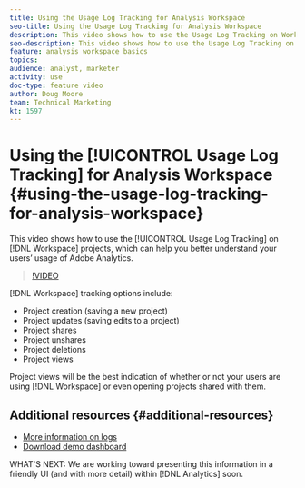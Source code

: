 ```yaml
---
title: Using the Usage Log Tracking for Analysis Workspace
seo-title: Using the Usage Log Tracking for Analysis Workspace
description: This video shows how to use the Usage Log Tracking on Workspace projects, which can help you better understand your users’ usage of Adobe Analytics.
seo-description: This video shows how to use the Usage Log Tracking on Workspace projects, which can help you better understand your users’ usage of Adobe Analytics.
feature: analysis workspace basics
topics: 
audience: analyst, marketer
activity: use
doc-type: feature video
author: Doug Moore
team: Technical Marketing
kt: 1597
---
```


# Using the [!UICONTROL Usage Log Tracking] for Analysis Workspace {#using-the-usage-log-tracking-for-analysis-workspace}

This video shows how to use the [!UICONTROL Usage Log Tracking] on [!DNL Workspace] projects, which can help you better understand your users’ usage of Adobe Analytics.

>[!VIDEO](https://video.tv.adobe.com/v/22922/?quality=12)

[!DNL Workspace] tracking options include:

* Project creation (saving a new project)
* Project updates (saving edits to a project)
* Project shares
* Project unshares
* Project deletions
* Project views

Project views will be the best indication of whether or not your users are using [!DNL Workspace] or even opening projects shared with them.

## Additional resources {#additional-resources}

* [More information on logs](https://marketing.adobe.com/resources/help/en_US/reference/logs.html)
* [Download demo dashboard](https://adobe.ly/2ygP5ws)

WHAT'S NEXT: We are working toward presenting this information in a friendly UI (and with more detail) within [!DNL Analytics] soon.
